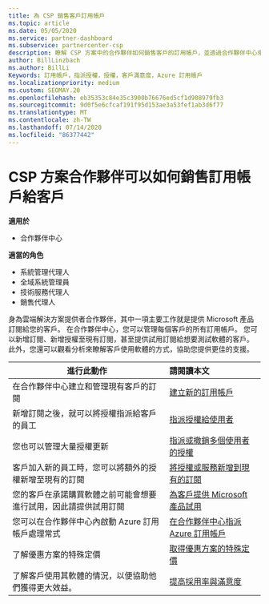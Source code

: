 ```yaml
---
title: 為 CSP 銷售客戶訂用帳戶
ms.topic: article
ms.date: 05/05/2020
ms.service: partner-dashboard
ms.subservice: partnercenter-csp
description: 瞭解 CSP 方案中的合作夥伴如何銷售客戶的訂用帳戶，並透過合作夥伴中心來管理。
author: BillLinzbach
ms.author: BillLi
Keywords: 訂用帳戶，指派授權，授權，客戶滿意度，Azure 訂用帳戶
ms.localizationpriority: medium
ms.custom: SEOMAY.20
ms.openlocfilehash: eb35353c84e35c3900b76676ed5cf1d908979fb3
ms.sourcegitcommit: 9d0f5e6cfcaf191f95d153ae3a53fef1ab3d6f77
ms.translationtype: MT
ms.contentlocale: zh-TW
ms.lasthandoff: 07/14/2020
ms.locfileid: "86377442"
---
```

# <a name="how-csp-program-partners-can-sell-subscriptions-to-customers"></a>CSP 方案合作夥伴可以如何銷售訂用帳戶給客戶

**適用於**

-  合作夥伴中心

**適當的角色**

- 系統管理代理人
- 全域系統管理員
- 技術服務代理人
- 銷售代理人

身為雲端解決方案提供者合作夥伴，其中一項主要工作就是提供 Microsoft 產品訂閱給您的客戶。 在合作夥伴中心，您可以管理每個客戶的所有訂用帳戶。 您可以新增訂閱、新增授權至現有訂閱，甚至提供試用訂閱給想要測試軟體的客戶。 此外，您還可以觀看分析來瞭解客戶使用軟體的方式，協助您提供更佳的支援。

|**進行此動作**   |**請閱讀本文**   |
|----------------------|:----------------------|
|在合作夥伴中心建立和管理現有客戶的訂閱|[建立新的訂用帳戶](create-a-new-subscription.md)|
|新增訂閱之後，就可以將授權指派給客戶的員工  |[指派授權給使用者](assign-licenses-to-users.md)|
|您也可以管理大量授權更新   |[指派或撤銷多個使用者的授權](bulk-license-provisioning-for-multiple-users.md)|
|客戶加入新的員工時，您可以將額外的授權新增至現有的訂閱   |[將授權或服務新增到現有的訂閱](add-licenses-or-services-to-an-existing-subscription.md)|
|您的客戶在承諾購買軟體之前可能會想要進行試用，因此請提供試用訂閱    |[為客戶提供 Microsoft 產品試用](offer-your-customers-trials-of-microsoft-products.md)|
|您可以在合作夥伴中心內啟動 Azure 訂用帳戶處理常式   |[在合作夥伴中心指派 Azure 訂用帳戶](assign-azure-subscriptions.md)|
|了解優惠方案的特殊定價   |[取得優惠方案的特殊定價](get-special-pricing-for-offers.md)|
|了解客戶使用其軟體的情況，以便協助他們獲得更大效益。   | [提高採用率與滿意度](increasing-adoption-and-satisfaction.md)   |
